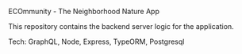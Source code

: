 ECOmmunity - The Neighborhood Nature App

This repository contains the backend server logic for the application.

Tech: GraphQL, Node, Express, TypeORM, Postgresql
